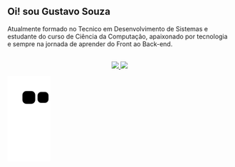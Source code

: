 ## Oi! sou Gustavo Souza
Atualmente formado no Tecnico em Desenvolvimento de Sistemas e estudante do curso de Ciência da Computação, apaixonado por tecnologia e sempre na jornada de aprender do Front ao Back-end.


<div align="center">
  <br>
  <a href="https://github.com/GustavoDiasSouza">
  <img height="180em" src="https://github-readme-stats.vercel.app/api?username=GustavoDiasSouza&show_icons=true&theme=radical&include_all_commits=true&count_private=true"/>
  <img height="180em" src="https://github-readme-stats.vercel.app/api/top-langs/?username=GustavoDiasSouza&layout=compact&langs_count=7&theme=radical"/>
</div>


![Snake animation](https://github.com/GustavoDiasSouza/GustavoDiasSouza/blob/output/github-contribution-grid-snake.svg)
